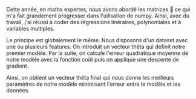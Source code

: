 Cette année, en maths expertes, nous avons abordé les matrices 🧮 ce qui m'a fait grandement progresser dans l'uilisation de numpy.
Ainsi, avec du travail, j'ai réussi à coder des régressions linéraires, polynomiales et à variables multiples. 

Le principe est globalement le même. Nous disposons d'un dataset avec une ou plusieurs features. 
On introduit un vecteur thêta qui définit notre premier modèle.
Par la suite, on calcule l'erreur quadratique moyenne de notre modèle avec la fonction coût puis on applique une descente de gradient.

Ainsi, on obtient un vecteur thêta final qui nous donne les meilleurs paramètres de notre modèle minimisant l'erreur entre le modèle et les données.
